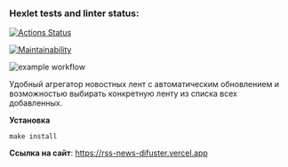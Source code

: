 ### Hexlet tests and linter status:
[![Actions Status](https://github.com/Difuster/frontend-project-lvl3/workflows/hexlet-check/badge.svg)](https://github.com/Difuster/frontend-project-lvl3/actions)

[![Maintainability](https://api.codeclimate.com/v1/badges/e53ae58b4f815bc1fc07/maintainability)](https://codeclimate.com/github/Difuster/frontend-project-lvl3/maintainability)

![example workflow](https://github.com/Difuster/frontend-project-lvl3/actions/workflows/linter.yml/badge.svg)
  
    
Удобный агрегатор новостных лент с автоматическим обновлением и возможностью выбирать конкретную ленту из списка всех добавленных.  

**Установка**

`make install`  


**Ссылка на сайт**:  https://rss-news-difuster.vercel.app